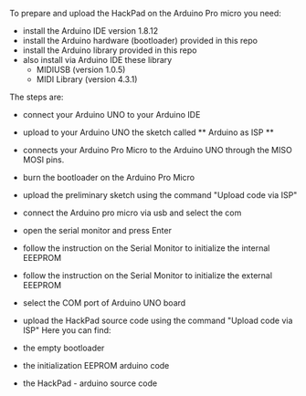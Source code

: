 To prepare and upload the HackPad on the Arduino Pro micro you need:

- install the Arduino IDE version 1.8.12
- install the Arduino hardware (bootloader) provided in this repo
- install the Arduino library provided in this repo
- also install via Arduino IDE these library
	- MIDIUSB (version 1.0.5)
	- MIDI Library (version 4.3.1)

The steps are:
- connect your Arduino UNO to your Arduino IDE
- upload to your Arduino UNO the sketch called ** Arduino as ISP **
- connects your Arduino Pro Micro to the Arduino UNO through the MISO MOSI pins.
- burn the bootloader on the Arduino Pro Micro
- upload the preliminary sketch using the command "Upload code via ISP"
- connect the Arduino pro micro via usb and select the com 
- open the serial monitor and press Enter
- follow the instruction on the Serial Monitor to initialize the internal EEEPROM
- follow the instruction on the Serial Monitor to initialize the external EEEPROM
- select the COM port of Arduino UNO board
- upload the HackPad source code using the command "Upload code via ISP"
Here you can find:

- the empty bootloader
- the initialization EEPROM arduino code
- the HackPad - arduino source code

